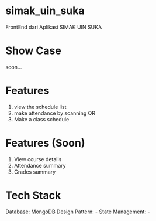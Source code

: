 # simak_uin_suka

FrontEnd dari Aplikasi SIMAK UIN SUKA

# Show Case
soon...

# Features
1. view the schedule list
2. make attendance by scanning QR
3. Make a class schedule

# Features (Soon)
1. View course details
2. Attendance summary
3. Grades summary

# Tech Stack
Database: MongoDB
Design Pattern: -
State Management: -

